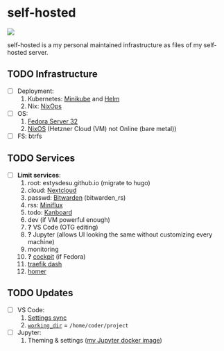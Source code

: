 # self-hosted
![](https://img.shields.io/website?url=https%3A%2F%2Ftraefik.estysesu.com)

self-hosted is a my personal maintained infrastructure as files of my self-hosted server.

## TODO Infrastructure
- [ ] Deployment: 
  1. Kubernetes: [Minikube](https://kubernetes.io/docs/tasks/configure-pod-container/translate-compose-kubernetes/) and [Helm](https://helm.sh/)
  1. Nix: [NixOps](https://nixos.org/nixops/manual/)
- [ ] OS: 
  1. [Fedora Server 32](https://getfedora.org/en/server/download/)
  1. [NixOS](https://nixos.wiki/wiki/Install_NixOS_on_Hetzner_Online) (Hetzner Cloud (VM) not Online (bare metal))
- [ ] FS: btrfs

## TODO Services
- [ ] **Limit services**: 
  1. root: estysdesu.github.io (migrate to hugo)
  1. cloud: [Nextcloud](https://blog.ssdnodes.com/blog/self-hosting-nextcloud/#Why_is_selfhosting_Nextcloud_a_good_idea_13)
  1. passwd: [Bitwarden](https://selfhostedhome.com/self-host-password-management-bitwarden/) (bitwarden_rs)
  1. rss: [Miniflux](https://github.com/miniflux/miniflux)
  1. todo: [Kanboard](https://github.com/kanboard/kanboard)
  1. dev (if VM powerful enough)
    1. **?** VS Code (OTG editing)
    1. **?** Jupyter (allows UI looking the same without customizing every machine)
  1. monitoring
    1. **?** [cockpit](https://cockpit-project.org/) (if Fedora)
    1. [traefik dash](https://docs.traefik.io/operations/dashboard/)
    1. [homer](https://github.com/bastienwirtz/homer)

## TODO Updates
- [ ] VS Code:	
  1. [Settings sync](https://github.com/cdr/code-server/issues/148)	
  1. [`working_dir`](https://docs.docker.com/compose/compose-file/#domainname-hostname-ipc-mac_address-privileged-read_only-shm_size-stdin_open-tty-user-working_dir) = `/home/coder/project`	
- [ ] Jupyter:
  1. Theming & settings ([my Jupyter docker image](https://github.com/estysdesu/jupyter-stack))
